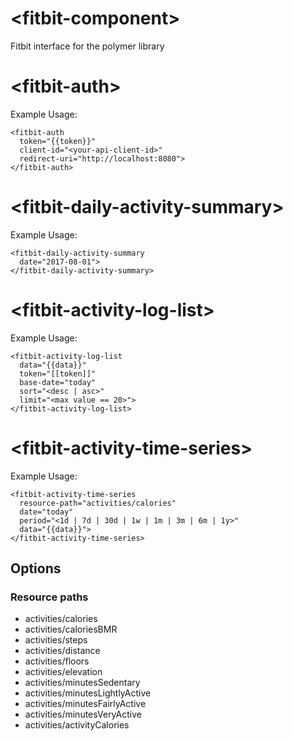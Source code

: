 # \<fitbit-component\>

Fitbit interface for the polymer library


# \<fitbit-auth\>

Example Usage:

    <fitbit-auth 
      token="{{token}}" 
      client-id="<your-api-client-id>" 
      redirect-uri="http://localhost:8080">
    </fitbit-auth>


# \<fitbit-daily-activity-summary\>

Example Usage:

    <fitbit-daily-activity-summary
      date="2017-08-01">
    </fitbit-daily-activity-summary>

# \<fitbit-activity-log-list\>

Example Usage:

    <fitbit-activity-log-list
      data="{{data}}"
      token="[[token]]"
      base-date="today"
      sort="<desc | asc>" 
      limit="<max value == 20>">
    </fitbit-activity-log-list>


# \<fitbit-activity-time-series\>

Example Usage:

    <fitbit-activity-time-series
      resource-path="activities/calories"
      date="today"
      period="<1d | 7d | 30d | 1w | 1m | 3m | 6m | 1y>"
      data="{{data}}">
    </fitbit-activity-time-series>

## Options

### Resource paths
 
- activities/calories  
- activities/caloriesBMR  
- activities/steps  
- activities/distance  
- activities/floors  
- activities/elevation  
- activities/minutesSedentary  
- activities/minutesLightlyActive  
- activities/minutesFairlyActive  
- activities/minutesVeryActive  
- activities/activityCalories


<!-- # Running Tests

```
$ polymer test
```

Your application is already set up to be tested via [web-component-tester](https://github.com/Polymer/web-component-tester). Run `polymer test` to run your application's test suite locally. -->
